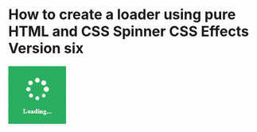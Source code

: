 # How to create a loader using pure HTML and CSS Spinner CSS Effects Version six

<img src="../../img/loader_6.gif" alt="loader" />